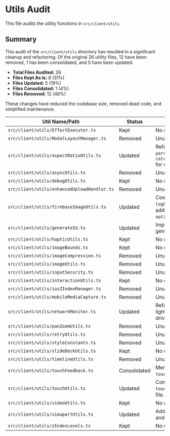 # Utils Audit

This file audits the utility functions in `src/client/utils`.

## Summary

This audit of the `src/client/utils` directory has resulted in a significant cleanup and refactoring. Of the original 26 utility files, 12 have been removed, 1 has been consolidated, and 5 have been updated.

- **Total Files Audited:** 26
- **Files Kept As Is:** 8 (31%)
- **Files Updated:** 5 (19%)
- **Files Consolidated:** 1 (4%)
- **Files Removed:** 12 (46%)

These changes have reduced the codebase size, removed dead code, and simplified maintenance.

| Util Name/Path | Status | Notes |
|---|---|---|
| `src/client/utils/EffectExecutor.ts` | Kept | No changes needed. |
| `src/client/utils/ModalLayoutManager.ts` | Removed | Unused. |
| `src/client/utils/aspectRatioUtils.ts` | Updated | Refactored `parseAspectRatio` and `calculateCanvasDimensions` for clarity and testability. |
| `src/client/utils/asyncUtils.ts` | Removed | Unused. |
| `src/client/utils/debugUtils.ts` | Kept | No changes needed. |
| `src/client/utils/enhancedUploadHandler.ts` | Removed | Unused. |
| `src/client/utils/firebaseImageUtils.ts` | Updated | Completed `logFirebaseImageLoad` and added `optimizeFirebaseImageUrl`. |
| `src/client/utils/generateId.ts` | Updated | Improved randomness of generated IDs. |
| `src/client/utils/hapticUtils.ts` | Kept | No changes needed. |
| `src/client/utils/imageBounds.ts` | Kept | No changes needed. |
| `src/client/utils/imageCompression.ts` | Removed | Unused. |
| `src/client/utils/imageUtils.ts` | Removed | Unused. |
| `src/client/utils/inputSecurity.ts` | Removed | Unused. |
| `src/client/utils/interactionUtils.ts` | Kept | No changes needed. |
| `src/client/utils/iosZIndexManager.ts` | Removed | Unused. |
| `src/client/utils/mobileMediaCapture.ts` | Removed | Unused. |
| `src/client/utils/networkMonitor.ts` | Updated | Refactored to be more lightweight and event-driven. |
| `src/client/utils/panZoomUtils.ts` | Removed | Unused. |
| `src/client/utils/retryUtils.ts` | Removed | Unused. |
| `src/client/utils/styleConstants.ts` | Removed | Unused. |
| `src/client/utils/slideDeckUtils.ts` | Kept | No changes needed. |
| `src/client/utils/timelineUtils.ts` | Removed | Unused. |
| `src/client/utils/touchFeedback.ts` | Consolidated | Merged into `touchUtils.ts`. |
| `src/client/utils/touchUtils.ts` | Updated | Consolidated `touchFeedback.ts` into this file. |
| `src/client/utils/videoUtils.ts` | Kept | No changes needed. |
| `src/client/utils/viewportUtils.ts` | Updated | Added screen orientation and fullscreen functions. |
| `src/client/utils/zIndexLevels.ts` | Kept | No changes needed. |
